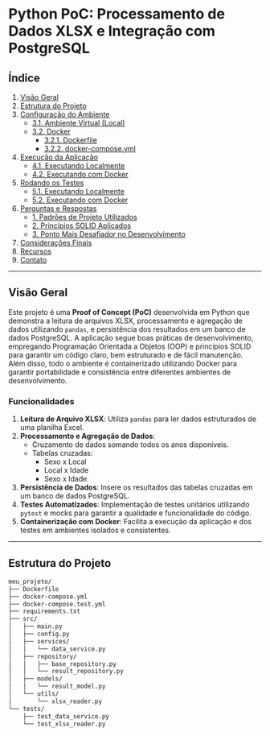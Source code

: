 # Python PoC: Processamento de Dados XLSX e Integração com PostgreSQL

## Índice

1. [Visão Geral](#visão-geral)
2. [Estrutura do Projeto](#estrutura-do-projeto)
3. [Configuração do Ambiente](#configuração-do-ambiente)
    - [3.1. Ambiente Virtual (Local)](#31-ambiente-virtual-local)
    - [3.2. Docker](#32-docker)
        - [3.2.1. Dockerfile](#321-dockerfile)
        - [3.2.2. docker-compose.yml](#322-docker-composeyml)
4. [Execução da Aplicação](#execução-da-aplicação)
    - [4.1. Executando Localmente](#41-executando-localmente)
    - [4.2. Executando com Docker](#42-executando-com-docker)
5. [Rodando os Testes](#rodando-os-testes)
    - [5.1. Executando Localmente](#51-executando-localmente)
    - [5.2. Executando com Docker](#52-executando-com-docker)
6. [Perguntas e Respostas](#perguntas-e-respostas)
    - [1. Padrões de Projeto Utilizados](#1-padrões-de-projeto-utilizados)
    - [2. Princípios SOLID Aplicados](#2-princípios-solid-aplicados)
    - [3. Ponto Mais Desafiador no Desenvolvimento](#3-ponto-mais-desafiador-no-desenvolvimento)
7. [Considerações Finais](#considerações-finais)
8. [Recursos](#recursos)
9. [Contato](#contato)

---

## Visão Geral

Este projeto é uma **Proof of Concept (PoC)** desenvolvida em Python que demonstra a leitura de arquivos XLSX, processamento e agregação de dados utilizando `pandas`, e persistência dos resultados em um banco de dados PostgreSQL. A aplicação segue boas práticas de desenvolvimento, empregando Programação Orientada a Objetos (OOP) e princípios SOLID para garantir um código claro, bem estruturado e de fácil manutenção. Além disso, todo o ambiente é containerizado utilizando Docker para garantir portabilidade e consistência entre diferentes ambientes de desenvolvimento.

### Funcionalidades

1. **Leitura de Arquivo XLSX**: Utiliza `pandas` para ler dados estruturados de uma planilha Excel.
2. **Processamento e Agregação de Dados**:
    - Cruzamento de dados somando todos os anos disponíveis.
    - Tabelas cruzadas:
        - Sexo x Local
        - Local x Idade
        - Sexo x Idade
3. **Persistência de Dados**: Insere os resultados das tabelas cruzadas em um banco de dados PostgreSQL.
4. **Testes Automatizados**: Implementação de testes unitários utilizando `pytest` e mocks para garantir a qualidade e funcionalidade do código.
5. **Containerização com Docker**: Facilita a execução da aplicação e dos testes em ambientes isolados e consistentes.

---

## Estrutura do Projeto

```bash
meu_projeto/
├── Dockerfile
├── docker-compose.yml
├── docker-compose.test.yml
├── requirements.txt
├── src/
│   ├── main.py
│   ├── config.py
│   ├── services/
│   │   └── data_service.py
│   ├── repository/
│   │   ├── base_repository.py
│   │   └── result_repository.py
│   ├── models/
│   │   └── result_model.py
│   └── utils/
│       └── xlsx_reader.py
└── tests/
    ├── test_data_service.py
    └── test_xlsx_reader.py

